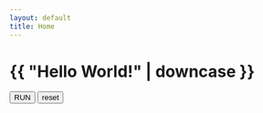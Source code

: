 ```yaml
---
layout: default
title: Home
---
```

<h1>{{ "Hello World!" | downcase }}</h1>
<div id="screen"></div>
<button onclick="myFunc">RUN</button>
<button>reset</button>
<script>
var screen = document.getElementById("screen");
screen.innerHTML = 0;
function myFunc(){
  alert("Hello world");
}
</script>
